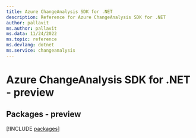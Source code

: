 ```yaml
---
title: Azure ChangeAnalysis SDK for .NET
description: Reference for Azure ChangeAnalysis SDK for .NET
author: pallavit
ms.author: pallavit
ms.data: 11/24/2022
ms.topic: reference
ms.devlang: dotnet
ms.service: changeanalysis
---
```

# Azure ChangeAnalysis SDK for .NET - preview
## Packages - preview
[!INCLUDE [packages](changeanalysis-index.md)]